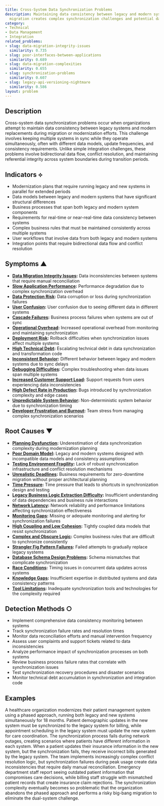 ```yaml
---
title: Cross-System Data Synchronization Problems
description: Maintaining data consistency between legacy and modern systems during
  migration creates complex synchronization challenges and potential data corruption
category:
- Technical
- Data Management
- Integration
related_problems:
- slug: data-migration-integrity-issues
  similarity: 0.735
- slug: poor-interfaces-between-applications
  similarity: 0.689
- slug: data-migration-complexities
  similarity: 0.655
- slug: synchronization-problems
  similarity: 0.607
- slug: legacy-api-versioning-nightmare
  similarity: 0.586
layout: problem
---
```


## Description

Cross-system data synchronization problems occur when organizations attempt to maintain data consistency between legacy systems and modern replacements during migration or modernization efforts. This challenge involves keeping multiple systems in sync while they operate simultaneously, often with different data models, update frequencies, and consistency requirements. Unlike simple integration challenges, these problems involve bidirectional data flow, conflict resolution, and maintaining referential integrity across system boundaries during transition periods.

## Indicators ⟡

- Modernization plans that require running legacy and new systems in parallel for extended periods
- Data models between legacy and modern systems that have significant structural differences
- Business processes that span both legacy and modern system components
- Requirements for real-time or near-real-time data consistency between systems
- Complex business rules that must be maintained consistently across multiple systems
- User workflows that involve data from both legacy and modern systems
- Integration points that require bidirectional data flow and conflict resolution

## Symptoms ▲

- **[Data Migration Integrity Issues](data-migration-integrity-issues.md):** Data inconsistencies between systems that require manual reconciliation
- **[Slow Application Performance](slow-application-performance.md):** Performance degradation due to complex synchronization overhead
- **[Data Protection Risk](data-protection-risk.md):** Data corruption or loss during synchronization failures
- **[User Confusion](user-confusion.md):** User confusion due to seeing different data in different systems
- **[Cascade Failures](cascade-failures.md):** Business process failures when systems are out of sync
- **[Operational Overhead](operational-overhead.md):** Increased operational overhead from monitoring and maintaining synchronization
- **[Deployment Risk](deployment-risk.md):** Rollback difficulties when synchronization issues affect multiple systems
- **[High Technical Debt](high-technical-debt.md):** Escalating technical debt in data synchronization and transformation code
- **[Inconsistent Behavior](inconsistent-behavior.md):** Different behavior between legacy and modern systems due to sync delays
- **[Debugging Difficulties](debugging-difficulties.md):** Complex troubleshooting when data issues span multiple systems
- **[Increased Customer Support Load](increased-customer-support-load.md):** Support requests from users experiencing data inconsistencies
- **[High Defect Rate in Production](high-defect-rate-in-production.md):** Bugs introduced by synchronization complexity and edge cases
- **[Unpredictable System Behavior](unpredictable-system-behavior.md):** Non-deterministic system behavior due to synchronization timing
- **[Developer Frustration and Burnout](developer-frustration-and-burnout.md):** Team stress from managing complex synchronization scenarios

## Root Causes ▼

- **[Planning Dysfunction](planning-dysfunction.md):** Underestimation of data synchronization complexity during modernization planning
- **[Poor Domain Model](poor-domain-model.md):** Legacy and modern systems designed with incompatible data models and consistency assumptions
- **[Testing Environment Fragility](testing-environment-fragility.md):** Lack of robust synchronization infrastructure and conflict resolution mechanisms
- **[Unrealistic Deadlines](unrealistic-deadlines.md):** Business requirements for zero-downtime migration without proper architectural planning
- **[Time Pressure](time-pressure.md):** Time pressure that leads to shortcuts in synchronization design and testing
- **[Legacy Business Logic Extraction Difficulty](legacy-business-logic-extraction-difficulty.md):** Insufficient understanding of data dependencies and business rule interactions
- **[Network Latency](network-latency.md):** Network reliability and performance limitations affecting synchronization effectiveness
- **[Monitoring Gaps](monitoring-gaps.md):** Missing or adequate monitoring and alerting for synchronization failures
- **[High Coupling and Low Cohesion](high-coupling-low-cohesion.md):** Tightly coupled data models that resist synchronization
- **[Complex and Obscure Logic](complex-and-obscure-logic.md):** Complex business rules that are difficult to synchronize consistently
- **[Strangler Fig Pattern Failures](strangler-fig-pattern-failures.md):** Failed attempts to gradually replace legacy systems
- **[Database Schema Design Problems](database-schema-design-problems.md):** Schema mismatches that complicate synchronization
- **[Race Conditions](race-conditions.md):** Timing issues in concurrent data updates across systems
- **[Knowledge Gaps](knowledge-gaps.md):** Insufficient expertise in distributed systems and data consistency patterns
- **[Tool Limitations](tool-limitations.md):** Inadequate synchronization tools and technologies for the complexity required

## Detection Methods ○

- Implement comprehensive data consistency monitoring between systems
- Track synchronization failure rates and resolution times
- Monitor data reconciliation efforts and manual intervention frequency
- Assess user complaints and support tickets related to data inconsistencies
- Analyze performance impact of synchronization processes on both systems
- Review business process failure rates that correlate with synchronization issues
- Test synchronization recovery procedures and disaster scenarios
- Monitor technical debt accumulation in synchronization and integration code

## Examples

A healthcare organization modernizes their patient management system using a phased approach, running both legacy and new systems simultaneously for 18 months. Patient demographic updates in the new system must be synchronized to the legacy system for billing, while appointment scheduling in the legacy system must update the new system for care coordination. The synchronization process fails during network outages, creating scenarios where patients have different information in each system. When a patient updates their insurance information in the new system, but the synchronization fails, they receive incorrect bills generated by the legacy system. The team implements increasingly complex conflict resolution logic, but synchronization failures during peak usage create data inconsistencies that require daily manual reconciliation. Emergency department staff report seeing outdated patient information that compromises care decisions, while billing staff struggle with mismatched patient records that create insurance claim rejections. The synchronization complexity eventually becomes so problematic that the organization abandons the phased approach and performs a risky big-bang migration to eliminate the dual-system challenge.